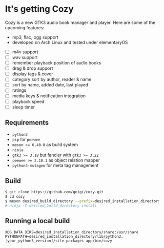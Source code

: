 # It's getting Cozy

Cozy is a new GTK3 audio book manager and player. Here are some of the upcoming features:
- mp3, flac, ogg support
- developed on Arch Linux and tested under elementaryOS
- [ ] m4v support
- [ ] wav support
- [ ] remember playback position of audio books
- [ ] drag & drop support
- [ ] display tags & cover
- [ ] category sort by author, reader & name
- [ ] sort by name, added date, last played
- [ ] ratings
- [ ] media keys & notification integration
- [ ] playback speed
- [ ] sleep timer

## Requirements
- `python3`
- `pip` for `peewee`
- `meson >= 0.40.0` as build system
- `ninja`
- `gtk3 >= 3.18` but fancier with `gtk3 >= 3.22`
- `peewee >= 2.10.1` as object relation mapper
- `python3-mutagen` for meta tag management

## Build
```bash
$ git clone https://github.com/geigi/cozy.git
$ cd cozy
$ meson desired_build_directory --prefix=desired_installation_directory
# ninja -C desired_build_directory install
```

## Running a local build
```
XDG_DATA_DIRS=desired_installation_directory/share:/usr/share PYTHONPATH=desired_installation_directory/lib/python3.[your_python3_version]/site-packages app/bin/cozy
```
